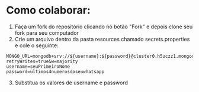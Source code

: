 # Como colaborar:

1. Faça um fork do repositório clicando no botão "Fork" e depois clone seu fork para seu computador
2. Crie um arquivo dentro da pasta resources chamado secrets.properties e cole o seguinte:
```
MONGO_URL=mongodb+srv://${username}:${password}@cluster0.h5uczz1.mongodb.net/api?retryWrites=true&w=majority
username=seuPrimeiroNome
password=ultimos4numerosdoseuwhatsapp
```
3. Substitua os valores de username e password
